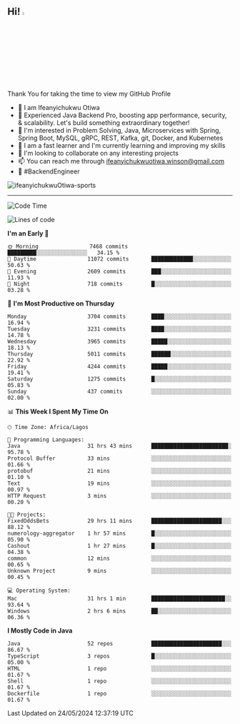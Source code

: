 <!-- BLOG-POST-LIST:START --><!-- BLOG-POST-LIST:END -->

## Hi! <img src="https://media.giphy.com/media/hvRJCLFzcasrR4ia7z/giphy.gif" width="4%"> 

Thank You for taking the time to view my GitHub Profile

- 👋 I am Ifeanyichukwu Otiwa
- 🚀 Experienced Java Backend Pro, boosting app performance, security, & scalability. Let's build something extraordinary together!
- 👀 I'm interested in Problem Solving, Java, Microservices with Spring, Spring Boot, MySQL, gRPC, REST, Kafka, git, Docker, and Kubernetes
- 🌱 I am a fast learner and I'm currently learning and improving my skills
- 💞️ I'm looking to collaborate on any interesting projects
- 📫 You can reach me through ifeanyichukwuotiwa.winson@gmail.com
- 🚀 #BackendEngineer

<p align="left" marginTop="10px"> <img src="https://komarev.com/ghpvc/?username=ifeanyichukwuOtiwa-sports&label=Profile%20views&color=0e75b6&style=for-the-badge" alt="ifeanyichukwuOtiwa-sports" /> </p>

***

<!--START_SECTION:waka-->
![Code Time](http://img.shields.io/badge/Code%20Time-2%2C562%20hrs%2026%20mins-blue)

![Lines of code](https://img.shields.io/badge/From%20Hello%20World%20I%27ve%20Written-5.5%20million%20lines%20of%20code-blue)

**I'm an Early 🐤** 

```text
🌞 Morning                7468 commits        █████████░░░░░░░░░░░░░░░░   34.15 % 
🌆 Daytime                11072 commits       █████████████░░░░░░░░░░░░   50.63 % 
🌃 Evening                2609 commits        ███░░░░░░░░░░░░░░░░░░░░░░   11.93 % 
🌙 Night                  718 commits         █░░░░░░░░░░░░░░░░░░░░░░░░   03.28 % 
```
📅 **I'm Most Productive on Thursday** 

```text
Monday                   3704 commits        ████░░░░░░░░░░░░░░░░░░░░░   16.94 % 
Tuesday                  3231 commits        ████░░░░░░░░░░░░░░░░░░░░░   14.78 % 
Wednesday                3965 commits        █████░░░░░░░░░░░░░░░░░░░░   18.13 % 
Thursday                 5011 commits        ██████░░░░░░░░░░░░░░░░░░░   22.92 % 
Friday                   4244 commits        █████░░░░░░░░░░░░░░░░░░░░   19.41 % 
Saturday                 1275 commits        █░░░░░░░░░░░░░░░░░░░░░░░░   05.83 % 
Sunday                   437 commits         ░░░░░░░░░░░░░░░░░░░░░░░░░   02.00 % 
```


📊 **This Week I Spent My Time On** 

```text
🕑︎ Time Zone: Africa/Lagos

💬 Programming Languages: 
Java                     31 hrs 43 mins      ████████████████████████░   95.78 % 
Protocol Buffer          33 mins             ░░░░░░░░░░░░░░░░░░░░░░░░░   01.66 % 
protobuf                 21 mins             ░░░░░░░░░░░░░░░░░░░░░░░░░   01.10 % 
Text                     19 mins             ░░░░░░░░░░░░░░░░░░░░░░░░░   00.97 % 
HTTP Request             3 mins              ░░░░░░░░░░░░░░░░░░░░░░░░░   00.20 % 

🐱‍💻 Projects: 
FixedOddsBets            29 hrs 11 mins      ██████████████████████░░░   88.12 % 
numerology-aggregator    1 hr 57 mins        █░░░░░░░░░░░░░░░░░░░░░░░░   05.90 % 
Cashout                  1 hr 27 mins        █░░░░░░░░░░░░░░░░░░░░░░░░   04.38 % 
common                   12 mins             ░░░░░░░░░░░░░░░░░░░░░░░░░   00.65 % 
Unknown Project          9 mins              ░░░░░░░░░░░░░░░░░░░░░░░░░   00.45 % 

💻 Operating System: 
Mac                      31 hrs 1 min        ███████████████████████░░   93.64 % 
Windows                  2 hrs 6 mins        ██░░░░░░░░░░░░░░░░░░░░░░░   06.36 % 
```

**I Mostly Code in Java** 

```text
Java                     52 repos            ██████████████████████░░░   86.67 % 
TypeScript               3 repos             █░░░░░░░░░░░░░░░░░░░░░░░░   05.00 % 
HTML                     1 repo              ░░░░░░░░░░░░░░░░░░░░░░░░░   01.67 % 
Shell                    1 repo              ░░░░░░░░░░░░░░░░░░░░░░░░░   01.67 % 
Dockerfile               1 repo              ░░░░░░░░░░░░░░░░░░░░░░░░░   01.67 % 
```




 Last Updated on 24/05/2024 12:37:19 UTC
<!--END_SECTION:waka-->

<!--
<p align="center">
![trophy](https://github-profile-trophy.vercel.app/?username=ifeanyichukwuOtiwa-sports&theme=onedark) (https://github.com/ryo-ma/github-profile-trophy)
</p>
-->

<!---
ifeanyi-otiwa/ifeanyi-otiwa is a ✨ special ✨ repository because its `README.md` (this file) appears on your GitHub profile.
You can click the Preview link to take a look at your changes.
--->
